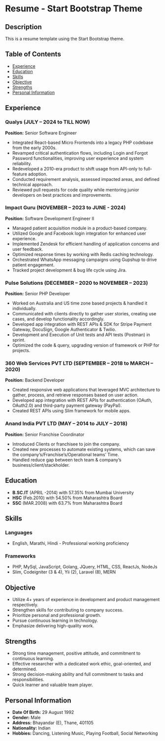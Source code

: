 # Resume - Start Bootstrap Theme

## Description

This is a resume template using the Start Bootstrap theme.

## Table of Contents

- [Experience](#experience)
- [Education](#education)
- [Skills](#skills)
- [Objective](#objective)
- [Strengths](#strengths)
- [Personal Information](#personal-information)

## Experience

### Qualys (JULY – 2024  to TILL NOW)

**Position:** Senior Software Engineer

- Integrated React-based Micro Frontends into a legacy PHP codebase from the early 2000s.
- Revamped critical authentication flows, including Login and Forgot Password functionalities, improving user experience and system reliability.
- Redeveloped a 2010-era product to shift usage from API-only to full-feature adoption.
- Conducted requirement analysis, assessed impacted areas, and defined technical approach.
- Reviewed pull requests for code quality while mentoring junior developers on best practices and improvements.

### Impact Guru (NOVEMBER – 2023 to JUNE - 2024)

**Position:** Software Development Engineer II

- Managed patient acquisition module in a product-based company.
- Utilized Google and Facebook login integration for enhanced user experience.
- Implemented Zendesk for efficient handling of application concerns and user feedback.
- Optimized response times by working with Redis caching technology.
- Orchestrated WhatsApp messaging campaigns using Gupshup to drive patient engagement.
- Tracked project development & bug life cycle using Jira.

### Pulse Solutions (DECEMBER – 2020 to NOVEMBER – 2023)

**Position:** Senior PHP Developer

- Worked on Australia and US time zone based projects & handled it individually.
- Communicated with clients directly to gather user stories, creating use cases, and develop functionality accordingly.
- Developed app integration with REST APIs & SDK for Stripe Payment Gateway, DocuSign, Google Authenticator & Twilio.
- Development and Execution of Unit tests and API tests (Postman) in sprint.
- Optimized the code & query, upgrading version of framework or PHP for projects.

### 360 Web Services PVT LTD (SEPTEMBER – 2018 to MARCH – 2020)

**Position:** Backend Developer

- Created responsive web applications that leveraged MVC architecture to gather, process, and retrieve responses based on user action.
- Developed app integration with REST APIs for authentication (OAuth, OAuth2.0) and third-party payment gateway (PayPal).
- Created REST APIs using Slim framework for mobile apps.

### Anand India PVT LTD (MAY – 2014 to JULY – 2018)

**Position:** Senior Franchise Coordinator

- Introduced Clients or franchisee to join the company.
- Created new processes to automate existing systems, which can save the company’s/Franchise’s/Operational teams’ Time.
- Handled reduce gap between tech team & company’s business/client/stackholder.

## Education

- **B.SC.IT** (APRIL -2014) with 57.35% from Mumbai University
- **HSC** (Feb.2010) with 54.50% from Maharashtra Board
- **SSC** (MAR.2008) with 63.7% from Maharashtra Board

## Skills

### Languages

- English, Marathi, Hindi - Professional working proficiency

### Frameworks

- PHP, MySql, JavaScript, Golang, JQuery, HTML, CSS, ReactJs, NodeJs
- Slim, Codeigniter (3 & 4), Yii (2), Laravel (8), MERN

## Objective

- Utilize 4+ years of experience in development and product management respectively.
- Strengthen skills for contributing to company success.
- Prioritize personal and professional growth.
- Pursue continuous learning in technology.
- Emphasize delivering high-quality work.

## Strengths

- Strong time management, positive attitude, and commitment to continuous learning.
- Effective researcher with a dedicated work ethic, goal-oriented, and determined.
- Strong decision-making ability and full commitment to tasks and responsibilities.
- Quick learner and valuable team player.

## Personal Information

- **Date Of Birth:** 29 August 1992
- **Gender:** Male
- **Address:** Bhayandar (E), Thane, 401105
- **Nationality:** Indian
- **Hobbies:** Dancing, Listening Music, Playing Football, Social Networking

